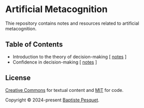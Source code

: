 # Artificial Metacognition

Thie repository contains notes and resources related to artificial metacognition.

## Table of Contents

- Introduction to the theory of decision-making [ [notes](notes/decision_making/README.md) ]
- Confidence in decision-making [ [notes](notes/confidence/README.md) ]

## License

[Creative Commons](LICENSE) for textual content and [MIT](CODE_LICENSE) for code.

Copyright © 2024-present [Baptiste Pesquet](https://bpesquet.fr).
